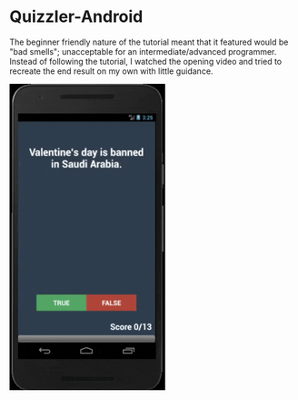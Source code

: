 # Quizzler-Android
The beginner friendly nature of the tutorial meant that it featured would be "bad smells"; unacceptable for an intermediate/advanced programmer. Instead of following the tutorial, I watched the opening video and tried to recreate the end result on my own with little guidance.

![alt text](https://github.com/bknie1/Quizzler-Android/blob/master/Demo.gif "Quizzler Demo")
